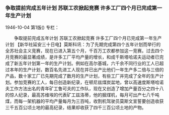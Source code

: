 ### 争取提前完成五年计划  苏联工农掀起竞赛  许多工厂四个月已完成第一年生产计划

1946-10-04
第1版()
专栏：

　　争取提前完成五年计划
    苏联工农掀起竞赛
    许多工厂四个月已完成第一年生产计划
    【新华社延安三十日电】莫斯科讯：为了先期完成第四个五年计划而举行的全苏社会主义竞赛，现在已进入第五个月，千百万工农都参加这一竞赛。过去四个月竞赛的最显著成绩，是许多工厂平均产量的增长，和成千斯塔哈诺夫运动者已完成了新五年计划第一年的生产计划。例如在高尔基城，六千余不同行业的工人已超过本年的生产计划，数百名先进工人现在并已出产比他们一年生产多二倍与三倍的产品，数十家工厂已先期完成了数月的生产计划，有些工厂并完成了全年的生产计划。参加竞赛的工人，每日创造新纪录，在顿尼兹煤炭盆地，曾以高速度斯塔哈诺夫工作方法出名的青年矿工鲁可夫的工作队，现在又创造了增加产量百分之四十八的惊人纪录，最高苏维埃的代表矿工兹洛蒂，他的掘煤机，每月可出产七八千吨煤，而每一架机器的平均产量每月为三百吨，收割机驾驶员莫斯文宣誓要创造收获三千五百公顷土地的最高纪录，结果却收获了四千三百公顷土地的产物。
